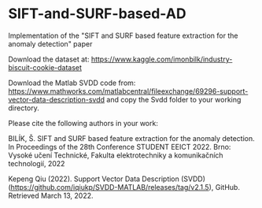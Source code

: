 # SIFT-and-SURF-based-AD
Implementation of the "SIFT and SURF based feature extraction for the anomaly detection" paper


Download the dataset at: https://www.kaggle.com/imonbilk/industry-biscuit-cookie-dataset

Download the Matlab SVDD code from: https://www.mathworks.com/matlabcentral/fileexchange/69296-support-vector-data-description-svdd and copy the Svdd folder to your working directory.


Please cite the following authors in your work:

BILÍK, Š. SIFT and SURF based feature extraction for the anomaly detection. In Proceedings of the 28th Conference STUDENT EEICT 2022. Brno: Vysoké učení Technické, Fakulta elektrotechniky a komunikačních technologií, 2022

Kepeng Qiu (2022). Support Vector Data Description (SVDD) (https://github.com/iqiukp/SVDD-MATLAB/releases/tag/v2.1.5), GitHub. Retrieved March 13, 2022. 
